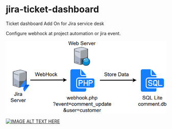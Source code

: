 # jira-ticket-dashboard
Ticket dashboard Add On for Jira service desk

Configure webhock at project automation or jira event.

![alt text](https://github.com/foongws/jira-ticket-dashboard/blob/master/documentation/Data-Incoming.png)

[![IMAGE ALT TEXT HERE](http://img.youtube.com/vi/xccAwVebWsg/0.jpg)](http://www.youtube.com/watch?v=xccAwVebWsg)

